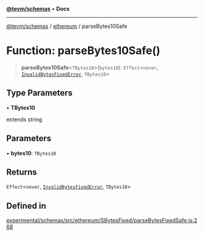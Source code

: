 [**@tevm/schemas**](../../README.md) • **Docs**

***

[@tevm/schemas](../../modules.md) / [ethereum](../README.md) / parseBytes10Safe

# Function: parseBytes10Safe()

> **parseBytes10Safe**\<`TBytes10`\>(`bytes10`): `Effect`\<`never`, [`InvalidBytesFixedError`](../classes/InvalidBytesFixedError.md), `TBytes10`\>

## Type Parameters

• **TBytes10**

extends string

## Parameters

• **bytes10**: `TBytes10`

## Returns

`Effect`\<`never`, [`InvalidBytesFixedError`](../classes/InvalidBytesFixedError.md), `TBytes10`\>

## Defined in

[experimental/schemas/src/ethereum/SBytesFixed/parseBytesFixedSafe.js:268](https://github.com/evmts/tevm-monorepo/blob/main/experimental/schemas/src/ethereum/SBytesFixed/parseBytesFixedSafe.js#L268)
